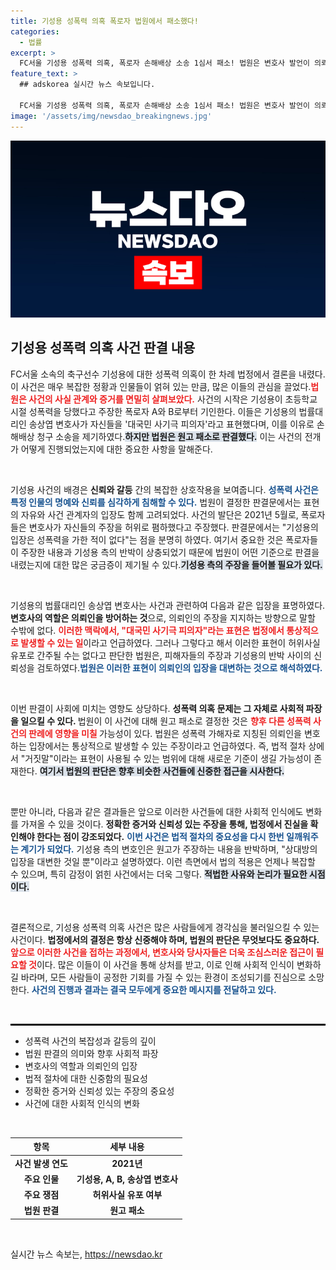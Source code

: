 ```yaml
---
title: 기성용 성폭력 의혹 폭로자 법원에서 패소했다!
categories:
  - 법률
excerpt: >
  FC서울 기성용 성폭력 의혹, 폭로자 손해배상 소송 1심서 패소! 법원은 변호사 발언이 의뢰인 입장을 대변한 것이라며 논란의 중심에 있는 사건을 결론지었다. 클릭해서 자세한 내용을 확인하세요!
feature_text: >
  ## adskorea 실시간 뉴스 속보입니다.

  FC서울 기성용 성폭력 의혹, 폭로자 손해배상 소송 1심서 패소! 법원은 변호사 발언이 의뢰인 입장을 대변한 것이라며 논란의 중심에 있는 사건을 결론지었다. 클릭해서 자세한 내용을 확인하세요!
image: '/assets/img/newsdao_breakingnews.jpg'
---
```


<p><img src="/assets/img/newsdao_breakingnews.jpg" alt="adskorea 속보" /></p>

<h2 data-ke-size="size26">기성용 성폭력 의혹 사건 판결 내용</h2>

<p data-ke-size="size16">FC서울 소속의 축구선수 기성용에 대한 성폭력 의혹이 한 차례 법정에서 결론을 내렸다. 이 사건은 매우 복잡한 정황과 인물들이 얽혀 있는 만큼, 많은 이들의 관심을 끌었다.<b><span style="color: #ee2323;">법원은 사건의 사실 관계와 증거를 면밀히 살펴보았다.</span></b> 사건의 시작은 기성용이 초등학교 시절 성폭력을 당했다고 주장한 폭로자 A와 B로부터 기인한다. 이들은 기성용의 법률대리인 송상엽 변호사가 자신들을 '대국민 사기극 피의자'라고 표현했다며, 이를 이유로 손해배상 청구 소송을 제기하였다.<b><span style="background-color: #21538527;">하지만 법원은 원고 패소로 판결했다.</span></b> 이는 사건의 전개가 어떻게 진행되었는지에 대한 중요한 사항을 말해준다.</p>

<p data-ke-size="size16">&nbsp;</p>

<p>기성용 사건의 배경은 <b>신뢰와 갈등</b> 간의 복잡한 상호작용을 보여줍니다. <b><span style="color: #1a5490;">성폭력 사건은 특정 인물의 명예와 신뢰를 심각하게 침해할 수 있다.</span></b> 법원이 결정한 판결문에서는 표현의 자유와 사건 관계자의 입장도 함께 고려되었다. 사건의 발단은 2021년 5월로, 폭로자들은 변호사가 자신들의 주장을 허위로 폄하했다고 주장했다. 판결문에서는 "기성용의 입장은 성폭력을 가한 적이 없다"는 점을 분명히 하였다. 여기서 중요한 것은 폭로자들이 주장한 내용과 기성용 측의 반박이 상충되었기 때문에 법원이 어떤 기준으로 판결을 내렸는지에 대한 많은 궁금증이 제기될 수 있다.<b><span style="background-color: #21538527;">기성용 측의 주장을 들어볼 필요가 있다.</span></b> </p>

<p data-ke-size="size16">&nbsp;</p>

<p>기성용의 법률대리인 송상엽 변호사는 사건과 관련하여 다음과 같은 입장을 표명하였다. <b>변호사의 역할은 의뢰인을 방어하는 것</b>으로, 의뢰인의 주장을 지지하는 방향으로 말할 수밖에 없다. <b><span style="color: #ee2323;">이러한 맥락에서, "대국민 사기극 피의자"라는 표현은 법정에서 통상적으로 발생할 수 있는 일</span></b>이라고 언급하였다. 그러나 그렇다고 해서 이러한 표현이 허위사실 유포로 간주될 수는 없다고 판단한 법원은, 피해자들의 주장과 기성용의 반박 사이의 신뢰성을 검토하였다.<b><span style="color: #1a5490;">법원은 이러한 표현이 의뢰인의 입장을 대변하는 것으로 해석하였다.</span></b> </p>

<p data-ke-size="size16">&nbsp;</p>

<p>이번 판결이 사회에 미치는 영향도 상당하다. <b>성폭력 의혹 문제는 그 자체로 사회적 파장을 일으킬 수 있다. </b>법원이 이 사건에 대해 원고 패소로 결정한 것은 <b><span style="color: #ee2323;">향후 다른 성폭력 사건의 판례에 영향을 미칠 </span></b> 가능성이 있다. 법원은 성폭력 가해자로 지칭된 의뢰인을 변호하는 입장에서는 통상적으로 발생할 수 있는 주장이라고 언급하였다. 즉, 법적 절차 상에서 "거짓말"이라는 표현이 사용될 수 있는 범위에 대해 새로운 기준이 생길 가능성이 존재한다. <b><span style="background-color: #21538527;">여기서 법원의 판단은 향후 비슷한 사건들에 신중한 접근을 시사한다.</span></b> </p>

<p data-ke-size="size16">&nbsp;</p>

<p>뿐만 아니라, 다음과 같은 결과들은 앞으로 이러한 사건들에 대한 사회적 인식에도 변화를 가져올 수 있을 것이다. <b>정확한 증거와 신뢰성 있는 주장을 통해, 법정에서 진실을 확인해야 한다는 점이 강조되었다.</b> <b><span style="color: #1a5490;">이번 사건은 법적 절차의 중요성을 다시 한번 일깨워주는 계기가 되었다.</span></b> 기성용 측의 변호인은 원고가 주장하는 내용을 반박하며, "상대방의 입장을 대변한 것일 뿐"이라고 설명하였다. 이런 측면에서 법의 적용은 언제나 복잡할 수 있으며, 특히 감정이 얽힌 사건에서는 더욱 그렇다. <b><span style="background-color: #21538527;">적법한 사유와 논리가 필요한 시점이다.</span></b> </p>

<p data-ke-size="size16">&nbsp;</p>

<p>결론적으로, 기성용 성폭력 의혹 사건은 많은 사람들에게 경각심을 불러일으킬 수 있는 사건이다. <b>법정에서의 결정은 항상 신중해야 하며, 법원의 판단은 무엇보다도 중요하다.</b> <b><span style="color: #ee2323;">앞으로 이러한 사건을 접하는 과정에서, 변호사와 당사자들은 더욱 조심스러운 접근이 필요할 것</span></b>이다. 많은 이들이 이 사건을 통해 상처를 받고, 이로 인해 사회적 인식이 변화하길 바라며, 모든 사람들이 공정한 기회를 가질 수 있는 환경이 조성되기를 진심으로 소망한다. <b><span style="color: #1a5490;">사건의 진행과 결과는 결국 모두에게 중요한 메시지를 전달하고 있다.</span></b></p>

<p data-ke-size="size16">&nbsp;</p>

<hr style="border: 1px solid #000;"/>

<ul>
<li>성폭력 사건의 복잡성과 갈등의 깊이</li>
<li>법원 판결의 의미와 향후 사회적 파장</li>
<li>변호사의 역할과 의뢰인의 입장</li>
<li>법적 절차에 대한 신중함의 필요성</li>
<li>정확한 증거와 신뢰성 있는 주장의 중요성</li>
<li>사건에 대한 사회적 인식의 변화</li>
</ul>

<p data-ke-size="size16">&nbsp;</p>

<table style="width: 100%; border-collapse: collapse;">
    <thead>
        <tr>
            <th style="text-align: center;"><b>항목</b></th>
            <th style="text-align: center;"><b>세부 내용</b></th>
        </tr>
    </thead>
    <tbody>
        <tr>
            <td style="text-align: center; height: 17px;"><b>사건 발생 연도</b></td>
            <td style="text-align: center; height: 17px;"><b>2021년</b></td>
        </tr>
        <tr>
            <td style="text-align: center; height: 17px;"><b>주요 인물</b></td>
            <td style="text-align: center; height: 17px;"><b>기성용, A, B, 송상엽 변호사</b></td>
        </tr>
        <tr>
            <td style="text-align: center; height: 17px;"><b>주요 쟁점</b></td>
            <td style="text-align: center; height: 17px;"><b>허위사실 유포 여부</b></td>
        </tr>
        <tr>
            <td style="text-align: center; height: 17px;"><b>법원 판결</b></td>
            <td style="text-align: center; height: 17px;"><b>원고 패소</b></td>
        </tr>
    </tbody>
</table>

<p data-ke-size="size16">&nbsp;</p>
실시간 뉴스 속보는, <a href="https://newsdao.kr" rel="dofollow">https://newsdao.kr</a>


